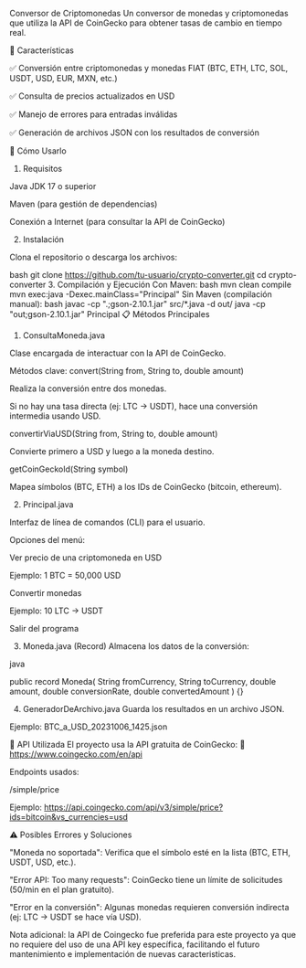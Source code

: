 Conversor de Criptomonedas
Un conversor de monedas y criptomonedas que utiliza la API de CoinGecko para obtener tasas de cambio en tiempo real.

📌 Características

✅ Conversión entre criptomonedas y monedas FIAT (BTC, ETH, LTC, SOL, USDT, USD, EUR, MXN, etc.)

✅ Consulta de precios actualizados en USD

✅ Manejo de errores para entradas inválidas

✅ Generación de archivos JSON con los resultados de conversión

🚀 Cómo Usarlo
1. Requisitos

Java JDK 17 o superior

Maven (para gestión de dependencias)

Conexión a Internet (para consultar la API de CoinGecko)

2. Instalación

Clona el repositorio o descarga los archivos:

bash
git clone https://github.com/tu-usuario/crypto-converter.git
cd crypto-converter
3. Compilación y Ejecución
Con Maven:
bash
mvn clean compile
mvn exec:java -Dexec.mainClass="Principal"
Sin Maven (compilación manual):
bash
javac -cp ".;gson-2.10.1.jar" src/*.java -d out/
java -cp "out;gson-2.10.1.jar" Principal
📋 Métodos Principales
1. ConsultaMoneda.java

Clase encargada de interactuar con la API de CoinGecko.

Métodos clave:
convert(String from, String to, double amount)

Realiza la conversión entre dos monedas.

Si no hay una tasa directa (ej: LTC → USDT), hace una conversión intermedia usando USD.

convertirViaUSD(String from, String to, double amount)

Convierte primero a USD y luego a la moneda destino.

getCoinGeckoId(String symbol)

Mapea símbolos (BTC, ETH) a los IDs de CoinGecko (bitcoin, ethereum).

2. Principal.java

Interfaz de línea de comandos (CLI) para el usuario.

Opciones del menú:

Ver precio de una criptomoneda en USD

Ejemplo: 1 BTC = 50,000 USD

Convertir monedas

Ejemplo: 10 LTC → USDT

Salir del programa

3. Moneda.java (Record)
Almacena los datos de la conversión:

java

public record Moneda(
    String fromCurrency,
    String toCurrency,
    double amount,
    double conversionRate,
    double convertedAmount
) {}

4. GeneradorDeArchivo.java
Guarda los resultados en un archivo JSON.

Ejemplo: BTC_a_USD_20231006_1425.json

🔌 API Utilizada
El proyecto usa la API gratuita de CoinGecko:
🔗 https://www.coingecko.com/en/api

Endpoints usados:

/simple/price

Ejemplo: https://api.coingecko.com/api/v3/simple/price?ids=bitcoin&vs_currencies=usd

⚠️ Posibles Errores y Soluciones

"Moneda no soportada": Verifica que el símbolo esté en la lista (BTC, ETH, USDT, USD, etc.).

"Error API: Too many requests": CoinGecko tiene un límite de solicitudes (50/min en el plan gratuito).

"Error en la conversión": Algunas monedas requieren conversión indirecta (ej: LTC → USDT se hace vía USD).

Nota adicional: la API de Coingecko fue preferida para este proyecto ya que no requiere del uso de una API key específica, facilitando el futuro mantenimiento e implementación de nuevas caracteristicas.
